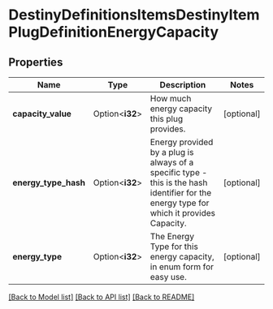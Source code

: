 # DestinyDefinitionsItemsDestinyItemPlugDefinitionEnergyCapacity

## Properties

Name | Type | Description | Notes
------------ | ------------- | ------------- | -------------
**capacity_value** | Option<**i32**> | How much energy capacity this plug provides. | [optional]
**energy_type_hash** | Option<**i32**> | Energy provided by a plug is always of a specific type - this is the hash identifier for the energy type for which it provides Capacity. | [optional]
**energy_type** | Option<**i32**> | The Energy Type for this energy capacity, in enum form for easy use. | [optional]

[[Back to Model list]](../README.md#documentation-for-models) [[Back to API list]](../README.md#documentation-for-api-endpoints) [[Back to README]](../README.md)


